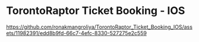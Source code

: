 # TorontoRaptor Ticket Booking - IOS



https://github.com/ronakmangroliya/TorontoRaptor_Ticket_Booking_IOS/assets/11982391/edd8b9fd-66c7-4efc-8330-527275e2c559


